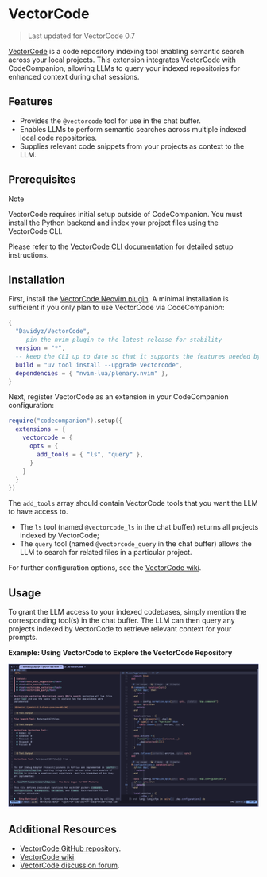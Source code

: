 # VectorCode

> Last updated for VectorCode 0.7

[VectorCode](https://github.com/Davidyz/VectorCode) is a code repository indexing tool enabling semantic search across your local projects. This extension integrates VectorCode with CodeCompanion, allowing LLMs to query your indexed repositories for enhanced context during chat sessions.

## Features

- Provides the `@vectorcode` tool for use in the chat buffer.
- Enables LLMs to perform semantic searches across multiple indexed local code repositories.
- Supplies relevant code snippets from your projects as context to the LLM.

## Prerequisites

> [!NOTE]
> VectorCode requires initial setup outside of CodeCompanion. You must install the Python backend and index your project files using the VectorCode CLI.

Please refer to the [VectorCode CLI documentation](https://github.com/Davidyz/VectorCode/blob/main/docs/cli.md) for detailed setup instructions.

## Installation

First, install the [VectorCode Neovim plugin](https://github.com/Davidyz/VectorCode/blob/main/docs/neovim.md). A minimal installation is sufficient if you only plan to use VectorCode via CodeCompanion:

```lua
{
  "Davidyz/VectorCode",
  -- pin the nvim plugin to the latest release for stability
  version = "*",
  -- keep the CLI up to date so that it supports the features needed by the lua binding
  build = "uv tool install --upgrade vectorcode",
  dependencies = { "nvim-lua/plenary.nvim" },
}
```

Next, register VectorCode as an extension in your CodeCompanion configuration:

```lua
require("codecompanion").setup({
  extensions = {
    vectorcode = {
      opts = {
        add_tools = { "ls", "query" },
      }
    }
  }
})
```

The `add_tools` array should contain VectorCode tools that you want the LLM to have access to.

- The `ls` tool (named `@vectorcode_ls` in the chat buffer) returns all projects indexed by VectorCode;
- The `query` tool (named `@vectorcode_query` in the chat buffer) allows the LLM to search for related files in a particular
  project.

For further configuration options, see the [VectorCode wiki](https://github.com/Davidyz/VectorCode/wiki/Neovim-Integrations).

## Usage

To grant the LLM access to your indexed codebases, simply mention the corresponding tool(s) in the chat buffer. 
The LLM can then query any projects indexed by VectorCode to retrieve relevant context for your prompts.

**Example: Using VectorCode to Explore the VectorCode Repository**

![](https://github.com/Davidyz/VectorCode/blob/main/images/codecompanion_chat.png?raw=true)

## Additional Resources

- [VectorCode GitHub repository](https://github.com/Davidyz/VectorCode).
- [VectorCode wiki](https://github.com/Davidyz/VectorCode/wiki).
- [VectorCode discussion forum](https://github.com/Davidyz/VectorCode/discussions).
